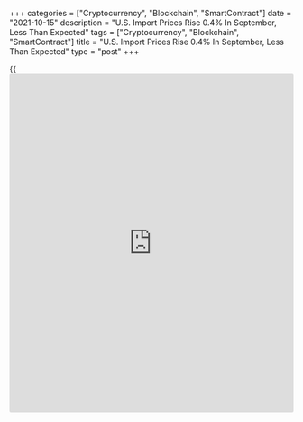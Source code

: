 +++
categories = ["Cryptocurrency", "Blockchain", "SmartContract"]
date = "2021-10-15"
description = "U.S. Import Prices Rise 0.4% In September, Less Than Expected"
tags = ["Cryptocurrency", "Blockchain", "SmartContract"]
title = "U.S. Import Prices Rise 0.4% In September, Less Than Expected"
type = "post"
+++

{{<iframe id="large-banner" src="https://www.bounty.group/#slide=16.0" width="100%" height="600" scrolling="no" style="border: 0px solid rgb(216, 221, 230); border-radius: 3px;">}}

Import prices in the U.S. increased by less than expected in the month
of September, according to a report released by the Labor Department on
Friday.

The Labor Department said import prices rose by 0.4 percent in September
after dipping by 0.3 percent in August. Economists had expected import
prices to climb by 0.6 percent.

The increase in import prices reflected a substantial rebound in prices
for fuel imports, which spiked by 3.7 percent in September after
plunging by 3.0 percent in August.

Meanwhile, prices for non-fuel imports were unchanged in September after
edging down by 0.1 percent in the previous month.

The report said lower prices for non-fuel industrial supplies and
materials offset higher prices for foods, feeds, and beverages, consumer
goods, and automotive vehicles.

The Labor Department also said export prices inched up by 0.1 percent in
September after rising by 0.4 percent in the previous month. Export
prices were also expected to increase by 0.6 percent.

The uptick in export prices came as prices for non-agricultural exports
rose by 0.3 percent for the second straight month, while prices for
agricultural exports tumbled by 1.7 percent in September after climbing
by 0.9 percent in August.

The sharp pullback in prices for agricultural exports came as steep
drops in prices for soybeans and corn more than offset higher prices for
cotton, wheat, fruit, and vegetables.

Compared to the same month a year ago, import prices in September were
up by 9.2 percent, while export prices were up by 16.3 percent.

"Looking into Q4, import price inflation likely remains stubbornly
elevated amid supply and energy-related price pressures," said Mahir
Rasheed, U.S. Economist at Oxford Economics.

He added, "Despite the stickiness, the recent moderation in core
inflation is a good sign that price dynamics won't spiral upward."

For comments and feedback [contact](https://www.playgroundfx.com/contact/): editorial@rtt[news](https://www.letsplayfx.com/blog/forex-news-website/).com

[Economic News][1]

 **What parts of the world are seeing the best (and worst) economic
performances lately? Click[here][2] to check out our [Econ Scorecard][2]
and find out! See up-to-the-moment [ranking](https://www.playgroundfx.com/blog/crypto-exchange-ranking/)s for the best and worst
performers in [GDP][3], [unemployment rate][4], [inflation][2] and much
more.**

   1. www.rtt[news](https://www.letsplayfx.com/blog/forex-news-website/).com/Content/EconomicNews.aspx
   2. www.rtt[news](https://www.letsplayfx.com/blog/forex-news-website/).com/economic-scorecard/world-rank/CPI/highest-performance.aspx
   3. www.rtt[news](https://www.letsplayfx.com/blog/forex-news-website/).com/economic-scorecard/world-rank/GDP/highest-performance.aspx
   4. www.rtt[news](https://www.letsplayfx.com/blog/forex-news-website/).com/economic-scorecard/world-rank/unemployment-rate/lowest-performance.aspx